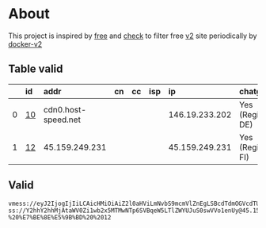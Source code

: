 
# About

This project is inspired by [free](https://github.com/freefq/free) and [check](https://github.com/yeahwu/check) to filter free [v2](https://github.com/v2fly/v2ray-core) site periodically by [docker-v2](https://hub.docker.com/r/v2ray/official)

    

## Table valid
|    | id                   | addr                | cn   | cc   | isp   | ip             | chatgpt          |
|---:|:---------------------|:--------------------|:-----|:-----|:------|:---------------|:-----------------|
|  0 | [10](config/10.json) | cdn0.host-speed.net |      |      |       | 146.19.233.202 | Yes (Region: DE) |
|  1 | [12](config/12.json) | 45.159.249.231      |      |      |       | 45.159.249.231 | Yes (Region: FI) |

## Valid
```
vmess://eyJ2IjogIjIiLCAicHMiOiAiZ2l0aHViLmNvbS9mcmVlZnEgLSBcdTdmOGVcdTU2ZmRDbG91ZEZsYXJlXHU1MTZjXHU1M2Y4Q0ROXHU4MjgyXHU3MGI5IDEwIiwgImFkZCI6ICJjZG4wLmhvc3Qtc3BlZWQubmV0IiwgInBvcnQiOiAiODAiLCAiaWQiOiAiZmQ2NDcxMGEtMzVlYS00YjkwLTlmZGQtOTA3MmU2YzJiYTcxIiwgImFpZCI6ICIwIiwgInNjeSI6ICJhdXRvIiwgIm5ldCI6ICJ3cyIsICJ0eXBlIjogIm5vbmUiLCAiaG9zdCI6ICJjZG4udnBuc2VsbC5iZWF1dHkiLCAicGF0aCI6ICIvIiwgInRscyI6ICIiLCAic25pIjogIiIsICJhbHBuIjogIiJ9
ss://Y2hhY2hhMjAtaWV0Zi1wb2x5MTMwNTp6SVBqeW5LTlZWYUJuS0swVVo1enUy@45.159.249.231:38584#github.com/freefq%20-%20%E7%BE%8E%E5%9B%BD%20%2012
```

